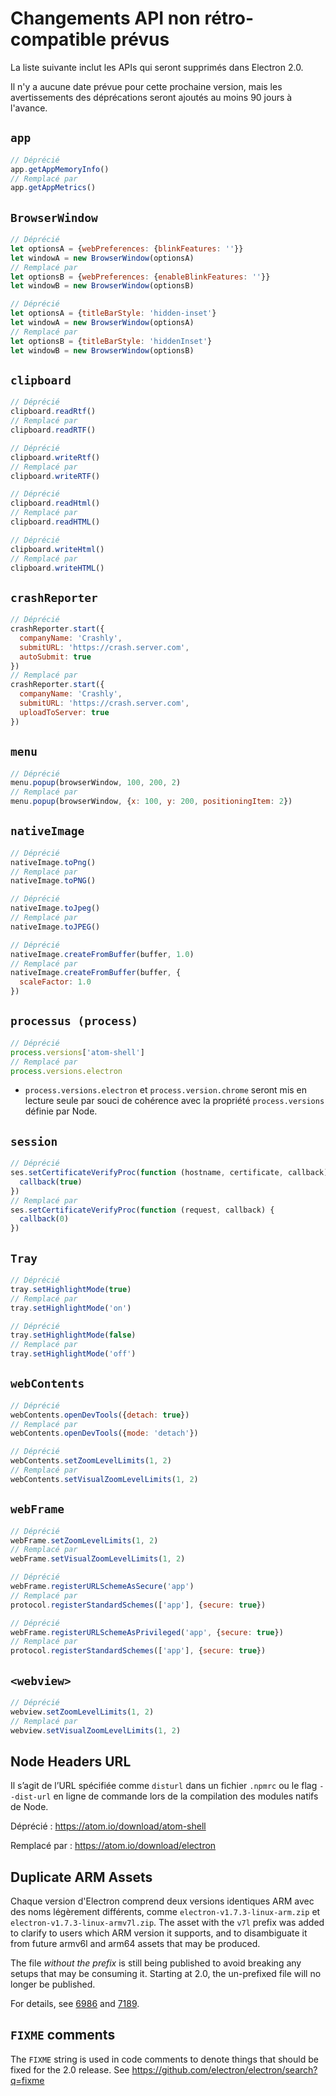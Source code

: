 # Changements API non rétro-compatible prévus

La liste suivante inclut les APIs qui seront supprimés dans Electron 2.0.

Il n'y a aucune date prévue pour cette prochaine version, mais les avertissements des déprécations seront ajoutés au moins 90 jours à l'avance.

## `app`

```js
// Déprécié
app.getAppMemoryInfo()
// Remplacé par
app.getAppMetrics()
```

## `BrowserWindow`

```js
// Déprécié
let optionsA = {webPreferences: {blinkFeatures: ''}}
let windowA = new BrowserWindow(optionsA)
// Remplacé par
let optionsB = {webPreferences: {enableBlinkFeatures: ''}}
let windowB = new BrowserWindow(optionsB)
```

```js
// Déprécié
let optionsA = {titleBarStyle: 'hidden-inset'}
let windowA = new BrowserWindow(optionsA)
// Remplacé par
let optionsB = {titleBarStyle: 'hiddenInset'}
let windowB = new BrowserWindow(optionsB)
```

## `clipboard`

```js
// Déprécié
clipboard.readRtf()
// Remplacé par
clipboard.readRTF()

// Déprécié
clipboard.writeRtf()
// Remplacé par
clipboard.writeRTF()

// Déprécié
clipboard.readHtml()
// Remplacé par
clipboard.readHTML()

// Déprécié
clipboard.writeHtml()
// Remplacé par
clipboard.writeHTML()
```

## `crashReporter`

```js
// Déprécié
crashReporter.start({
  companyName: 'Crashly',
  submitURL: 'https://crash.server.com',
  autoSubmit: true
})
// Remplacé par
crashReporter.start({
  companyName: 'Crashly',
  submitURL: 'https://crash.server.com',
  uploadToServer: true
})
```

## `menu`

```js
// Déprécié
menu.popup(browserWindow, 100, 200, 2)
// Remplacé par
menu.popup(browserWindow, {x: 100, y: 200, positioningItem: 2})
```

## `nativeImage`

```js
// Déprécié
nativeImage.toPng()
// Remplacé par
nativeImage.toPNG()

// Déprécié
nativeImage.toJpeg()
// Remplacé par
nativeImage.toJPEG()

// Déprécié
nativeImage.createFromBuffer(buffer, 1.0)
// Remplacé par
nativeImage.createFromBuffer(buffer, {
  scaleFactor: 1.0
})
```

## `processus (process)`

```js
// Déprécié
process.versions['atom-shell']
// Remplacé par
process.versions.electron
```

* `process.versions.electron` et `process.version.chrome` seront mis en lecture seule par souci de cohérence avec la propriété `process.versions` définie par Node.

## `session`

```js
// Déprécié
ses.setCertificateVerifyProc(function (hostname, certificate, callback) {
  callback(true)
})
// Remplacé par
ses.setCertificateVerifyProc(function (request, callback) {
  callback(0)
})
```

## `Tray`

```js
// Déprécié
tray.setHighlightMode(true)
// Remplacé par
tray.setHighlightMode('on')

// Déprécié
tray.setHighlightMode(false)
// Remplacé par
tray.setHighlightMode('off')
```

## `webContents`

```js
// Déprécié
webContents.openDevTools({detach: true})
// Remplacé par
webContents.openDevTools({mode: 'detach'})
```

```js
// Déprécié
webContents.setZoomLevelLimits(1, 2)
// Remplacé par
webContents.setVisualZoomLevelLimits(1, 2)
```

## `webFrame`

```js
// Déprécié
webFrame.setZoomLevelLimits(1, 2)
// Remplacé par
webFrame.setVisualZoomLevelLimits(1, 2)

// Déprécié
webFrame.registerURLSchemeAsSecure('app')
// Remplacé par
protocol.registerStandardSchemes(['app'], {secure: true})

// Déprécié
webFrame.registerURLSchemeAsPrivileged('app', {secure: true})
// Remplacé par
protocol.registerStandardSchemes(['app'], {secure: true})
```

## `<webview>`

```js
// Déprécié
webview.setZoomLevelLimits(1, 2)
// Remplacé par
webview.setVisualZoomLevelLimits(1, 2)
```

## Node Headers URL

Il s’agit de l’URL spécifiée comme `disturl` dans un fichier `.npmrc` ou le flag `--dist-url` en ligne de commande lors de la compilation des modules natifs de Node.

Déprécié : https://atom.io/download/atom-shell

Remplacé par : https://atom.io/download/electron

## Duplicate ARM Assets

Chaque version d'Electron comprend deux versions identiques ARM avec des noms légèrement différents, comme `electron-v1.7.3-linux-arm.zip` et `electron-v1.7.3-linux-armv7l.zip`. The asset with the `v7l` prefix was added to clarify to users which ARM version it supports, and to disambiguate it from future armv6l and arm64 assets that may be produced.

The file *without the prefix* is still being published to avoid breaking any setups that may be consuming it. Starting at 2.0, the un-prefixed file will no longer be published.

For details, see [6986](https://github.com/electron/electron/pull/6986) and [7189](https://github.com/electron/electron/pull/7189).

## `FIXME` comments

The `FIXME` string is used in code comments to denote things that should be fixed for the 2.0 release. See https://github.com/electron/electron/search?q=fixme